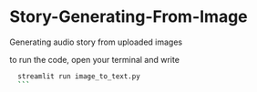 # Story-Generating-From-Image
Generating audio story from uploaded images 

to run the code, open your terminal and write
  ```bash
    streamlit run image_to_text.py
    ```
